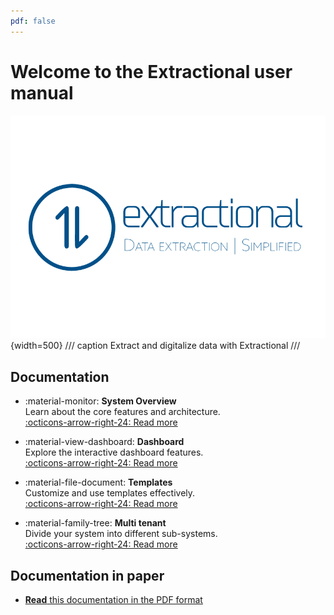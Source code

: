 ```yaml
---
pdf: false
---
```



# Welcome to the Extractional user manual


![Main logo](img/Extractional_logo_blue_whiteBg.png){width=500}
/// caption
Extract and digitalize data with Extractional
///

## Documentation

<div class="grid cards" markdown>

- :material-monitor: **System Overview**  
  Learn about the core features and architecture.  
  [:octicons-arrow-right-24: Read more](System%20Overview/index.md)

<!-- - :material-account: **User Management**  
  How to add, remove, and manage users.  
  [:octicons-arrow-right-24: Read more](System%20Overview%20and%20User%20Management.md) -->

- :material-view-dashboard: **Dashboard**  
  Explore the interactive dashboard features.  
  [:octicons-arrow-right-24: Read more](System%20Overview/Dashboard.md)

- :material-file-document: **Templates**  
  Customize and use templates effectively.  
  [:octicons-arrow-right-24: Read more](System%20Overview/Template.md)

- :material-family-tree: **Multi tenant**  
    Divide your system into different sub-systems.  
    [:octicons-arrow-right-24: Read more](Multi%20tenant%20system/index.md)

</div>


## Documentation in paper

- [__Read__ this documentation in the PDF format](../documentation.pdf)